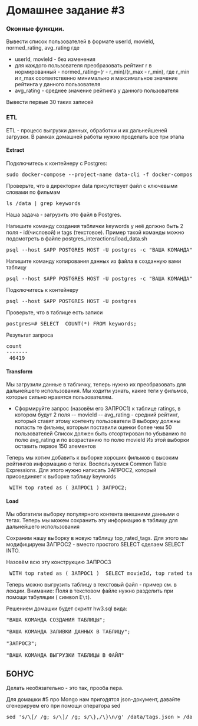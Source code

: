 # Домашнее задание #3

### Оконные функции.

Вывести список пользователей в формате userId, movieId, normed_rating, avg_rating где

- userId, movieId - без изменения
- для каждого пользователя преобразовать рейтинг r в нормированный - normed_rating=(r - r_min)/(r_max - r_min), где r_min и r_max соответственно минимально и максимальное значение рейтинга у данного пользователя
- avg_rating - среднее значение рейтинга у данного пользователя

Вывести первые 30 таких записей

### ETL

ETL - процесс выгрузки данных, обработки и их дальнейшеней загрузки. В рамках домашней работы нужно проделать все три этапа

#### Extract

Подключитесь к контейнеру с Postgres:

<pre>
sudo docker-compose --project-name data-cli -f docker-compose.yml run --rm data-client
</pre>

Проверьте, что в директории data присутствует файл с ключевыми словами по фильмам

<pre>
ls /data | grep keywords
</pre>

Наша задача - загрузить это файл в Postgres. 

Напишите команду создания таблички keywords у неё должно быть 2 поля - id(числовой) и tags (текстовое).  Пример такой команды можно подсмотреть в файле postgres_interactions/load_data.sh
<pre>
psql --host $APP_POSTGRES_HOST -U postgres -c "ВАША КОМАНДА"
</pre>

Напишите команду копирования данных из файла в созданную вами таблицу
<pre>
psql --host $APP_POSTGRES_HOST -U postgres -c "ВАША КОМАНДА"
</pre>

Подключитесь к контейнеру
<pre>
psql --host $APP_POSTGRES_HOST -U postgres
</pre>

Проверьте, что в таблице есть записи
<pre>
postgres=# SELECT  COUNT(*) FROM keywords;
</pre>

Результат запроса
<pre>
count
-------
 46419
</pre>

#### Transform

Мы загрузили данные в табличку, теперь нужно их преобразовать для дальнейшего использования. Мы ходитм узнать, какие теги у фильмов, которые сильно нравятся пользователям.

- Сформируйте запрос (назовём его ЗАПРОС1) к таблице ratings, в котором будут 2 поля
-- movieId
-- avg_rating - средний рейтинг, который ставят этому контенту пользователи
В выборку должны попасть те фильмы, которым поставили оценки более чем 50 пользователей
Список должен быть отсортирован по убыванию по полю avg_rating и по возрастанию по полю movieId
Из этой выборки оставить первое 150 элементов

Теперь мы хотим добавить к выборке хороших фильмов с высоким рейтингов информацию о тегах. Воспользуемся Common Table Expressions. Для этого нужно написать ЗАПРОС2, который присоединяет к выборке таблицу keywords

<pre>
 WITH top_rated as ( ЗАПРОС1 ) ЗАПРОС2;
</pre>

#### Load

Мы обогатили выборку популярного контента внешними данными о тегах. Теперь мы можем сохранить эту информацию в таблицу для дальнейшего использования

Сохраним нашу выборку в новую таблицу top_rated_tags. Для этого мы модифицируем ЗАПРОС2 - вместо простого SELECT сделаем SELECT INTO.

Назовём всю эту конструкцию ЗАПРОС3
<pre>
 WITH top_rated as ( ЗАПРОС1 )  SELECT movieId, top_rated_tags INTO имя_таблицы FROM top_rated ...;
</pre>

Теперь можно выгрузить таблицу в текстовый файл - пример см. в лекции. Внимание: Поля в текстовом файле нужно разделить при помощи табуляции ( символ E`\t`).

Решением домашки будет скрипт hw3.sql вида:

<pre>
"ВАША КОМАНДА СОЗДАНИЯ ТАБЛИЦЫ";

"ВАША КОМАНДА ЗАЛИВКИ ДАННЫХ В ТАБЛИЦу";

"ЗАПРОС3";

"ВАША КОМАНДА ВЫГРУЗКИ ТАБЛИЦЫ В ФАЙЛ"
</pre>


## БОНУС

Делать необязательно - это так, прооба пера.

Для домашки #5 про Mongo нам пригодятся json-документ, давайте сгенерируем его при помощи оператора sed
<pre>
sed 's/\[/ /g; s/\]/ /g; s/\},/\}\n/g' /data/tags.json > /data/tags_preproc.json
</pre>
